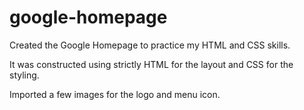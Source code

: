 # google-homepage

Created the Google Homepage to practice my HTML and CSS skills.

It was constructed using strictly HTML for the layout and CSS for the styling.

Imported a few images for the logo and menu icon.